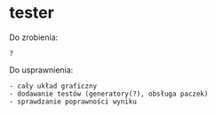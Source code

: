 tester
======
Do zrobienia:

    ?

Do usprawnienia:
    
    - cały układ graficzny
    - dodawanie testów (generatory(?), obsługa paczek)
    - sprawdzanie poprawności wyniku

